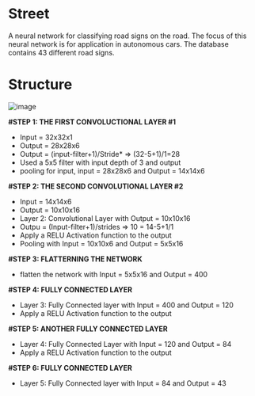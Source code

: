 # Street
 A neural network for classifying road signs on the road.
 The focus of this neural network is for application in autonomous cars. 
The database contains 43 different road signs.

# Structure
![image](https://user-images.githubusercontent.com/73790661/231657855-50e9599d-6db0-4f28-99ce-c92884061464.png)

**#STEP 1: THE FIRST CONVOLUCTIONAL LAYER #1**
- Input = 32x32x1
- Output = 28x28x6
- Output = (input-filter+1)/Stride* => (32-5+1)/1=28
- Used a 5x5 filter with input depth of 3 and output
- pooling for input, input = 28x28x6 and Output = 14x14x6

**#STEP 2: THE SECOND CONVOLUTIONAL LAYER #2**
- Input = 14x14x6
- Output = 10x10x16
- Layer 2: Convolutional Layer with Output = 10x10x16
- Outpu = (Input-filter+1)/strides => 10 = 14-5+1/1
- Apply a RELU Activation function to the output
- Pooling with Input = 10x10x6 and Output = 5x5x16

**#STEP 3: FLATTERNING THE NETWORK** 
- flatten the network with Input = 5x5x16 and Output = 400

**#STEP 4: FULLY CONNECTED LAYER**
- Layer 3: Fully Connected layer with Input = 400 and Output = 120
- Apply a RELU Activation function to the output

**#STEP 5: ANOTHER FULLY CONNECTED LAYER**
- Layer 4: Fully Connected Layer with Input = 120 and Output = 84
- Apply a RELU Activation function to the output

**#STEP 6: FULLY CONNECTED LAYER**
- Layer 5: Fully Connected layer with Input = 84 and Output = 43
